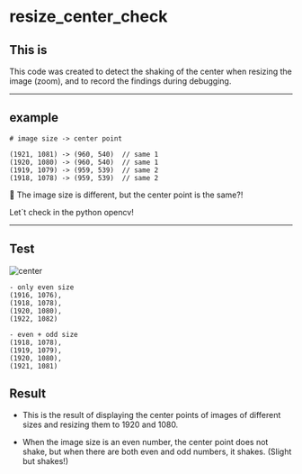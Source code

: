 # resize_center_check


## This is

This code was created to detect the shaking of the center when resizing the image (zoom), and to record the findings during debugging.


-----------------------
## example 

```
# image size -> center point

(1921, 1081) -> (960, 540)  // same 1
(1920, 1080) -> (960, 540)  // same 1
(1919, 1079) -> (959, 539)  // same 2
(1918, 1078) -> (959, 539)  // same 2

```
🤔
The image size is different, but the center point is the same?!


Let`t check in the python opencv!


---------------------------
## Test
![center](https://github.com/HeynaPark/resize_center_check/assets/90448406/a3d2278a-4148-4695-95ef-85053147901a)


    - only even size
    (1916, 1076),
    (1918, 1078),
    (1920, 1080),
    (1922, 1082)

    - even + odd size
    (1918, 1078),
    (1919, 1079),
    (1920, 1080),
    (1921, 1081)

## Result
- This is the result of displaying the center points of images of different sizes and resizing them to 1920 and 1080.

- When the image size is an even number, the center point does not shake, but when there are both even and odd numbers, it shakes. (Slight but shakes!)

